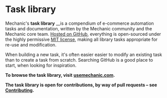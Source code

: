 # Task library

Mechanic's **task library** __is a compendium of e-commerce automation tasks and documentation, written by the Mechanic community and the Mechanic core team. [Hosted on GitHub](https://github.com/lightward/mechanic-tasks), everything is open-sourced under the highly permissive [MIT license](https://github.com/lightward/mechanic-tasks/blob/master/LICENSE), making all library tasks appropriate for re-use and modification.

When building a new task, it's often easier easier to modify an existing task than to create a task from scratch. Searching GitHub is a good place to start, when looking for inspiration.

**To browse the task library, visit** [**usemechanic.com**](https://usemechanic.com/)**.**

**The task library is open for contributions, by way of pull requests – see** [**Contributing**](contributing.md)**.**

